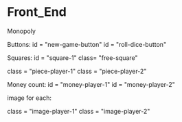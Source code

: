 # Front_End
Monopoly

Buttons:
id = "new-game-button"
id = "roll-dice-button"

Squares:
id = "square-1"
class= "free-square"

class = "piece-player-1"
class = "piece-player-2"

Money count:
id = "money-player-1"
id = "money-player-2"

image for each:

class = "image-player-1"
class = "image-player-2"

